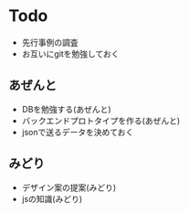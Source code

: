 # Todo
* 先行事例の調査
* お互いにgitを勉強しておく

## あぜんと

* DBを勉強する(あぜんと)
* バックエンドプロトタイプを作る(あぜんと) 
* jsonで送るデータを決めておく

## みどり

* デザイン案の提案(みどり)
* jsの知識(みどり)
